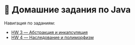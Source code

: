 # 📘 Домашние задания по Java

Навигация по заданиям:

- [HW 3 — Абстракция и инкапсуляция ](src/example/lesson4/README.md)
- [HW 4 — Наследование и полиморфизм](src/example/lesson5/README.md)